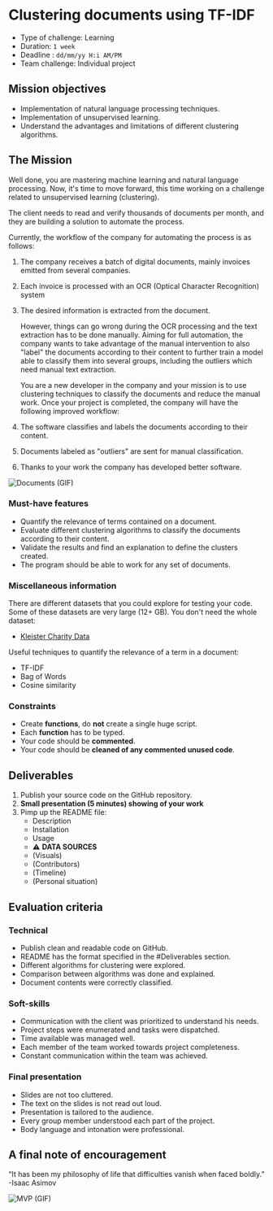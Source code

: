 # Clustering documents using TF-IDF

- Type of challenge: Learning
- Duration: `1 week`
- Deadline : `dd/mm/yy H:i AM/PM`
- Team challenge: Individual project

## Mission objectives

- Implementation of natural language processing techniques.
- Implementation of unsupervised learning.
- Understand the advantages and limitations of different clustering algorithms.

## The Mission

Well done, you are mastering machine learning and natural language processing. Now, it's time to move forward, this time working on a challenge related to unsupervised learning (clustering).

The client needs to read and verify thousands of documents per month, and they are building a solution to automate the process.

Currently, the workflow of the company for automating the process is as follows:

1. The company receives a batch of digital documents, mainly invoices emitted from several companies.
2. Each invoice is processed with an OCR (Optical Character Recognition) system
3. The desired information is extracted from the document.

   However, things can go wrong during the OCR processing and the text extraction has to be done manually. Aiming for full automation, the company wants to take advantage of the manual intervention to also "label" the documents according to their content to further train a model able to classify them into several groups, including the outliers which need manual text extraction.

   You are a new developer in the company and your mission is to use clustering techniques to classify the documents and reduce the manual work. Once your project is completed, the company will have the following improved workflow:

4. The software classifies and labels the documents according to their content.
5. Documents labeled as "outliers" are sent for manual classification.
6. Thanks to your work the company has developed better software.

![Documents (GIF)](https://media.giphy.com/media/UyPpKZScnl7na/giphy.gif)

### Must-have features

- Quantify the relevance of terms contained on a document.
- Evaluate different clustering algorithms to classify the documents according to their content.
- Validate the results and find an explanation to define the clusters created.
- The program should be able to work for any set of documents.

### Miscellaneous information

There are different datasets that you could explore for testing your code. Some of these datasets are very large (12+ GB). You don't need the whole dataset:

- [Kleister Charity Data](https://github.com/applicaai/kleister-charity)

Useful techniques to quantify the relevance of a term in a document:

- TF-IDF
- Bag of Words
- Cosine similarity

### Constraints

- Create **functions**, do **not** create a single huge script.
- Each **function** has to be typed.
- Your code should be **commented**.
- Your code should be **cleaned of any commented unused code**.

## Deliverables

1. Publish your source code on the GitHub repository.
2. **Small presentation (5 minutes) showing of your work**
3. Pimp up the README file:
   - Description
   - Installation
   - Usage
   - ⚠️ **DATA SOURCES**
   - (Visuals)
   - (Contributors)
   - (Timeline)
   - (Personal situation)

## Evaluation criteria

### Technical

- Publish clean and readable code on GitHub.
- README has the format specified in the #Deliverables section.
- Different algorithms for clustering were explored.
- Comparison between algorithms was done and explained.
- Document contents were correctly classified.

### Soft-skills

- Communication with the client was prioritized to understand his needs.
- Project steps were enumerated and tasks were dispatched.
- Time available was managed well.
- Each member of the team worked towards project completeness.
- Constant communication within the team was achieved.

### Final presentation

- Slides are not too cluttered.
- The text on the slides is not read out loud.
- Presentation is tailored to the audience.
- Every group member understood each part of the project.
- Body language and intonation were professional.

## A final note of encouragement

“It has been my philosophy of life that difficulties vanish when faced boldly.”
-Isaac Asimov

![MVP (GIF)](https://media.giphy.com/media/A7kkDsbkUoFP2/giphy.gif)
